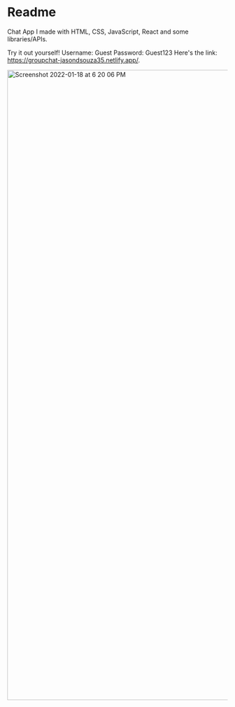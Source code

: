 # Readme

Chat App I made with HTML, CSS, JavaScript, React and some libraries/APIs. 

Try it out yourself!
Username: Guest
Password: Guest123
Here's the link: https://groupchat-jasondsouza35.netlify.app/.



<img width="1439" alt="Screenshot 2022-01-18 at 6 20 06 PM" src="https://user-images.githubusercontent.com/74161096/150034761-25bc298c-6b5d-4fcd-85fa-bfd6809e9145.png">
